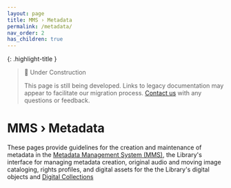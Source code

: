 ```yaml
---
layout: page
title: MMS › Metadata
permalink: /metadata/
nav_order: 2
has_children: true
---
```


{: .highlight-title }
> 🚧 Under Construction
>
> This page is still being developed. Links to legacy documentation may appear to facilitate our migration process. [Contact us](/metadata-documentation/contact/) with any questions or feedback.

# MMS › Metadata

These pages provide guidelines for the creation and maintenance of metadata in the [Metadata Management System (MMS)](https://metadata.nypl.org/), the Library's interface for managing metadata creation, original audio and moving image cataloging, rights profiles, and digital assets for the the Library's digital objects and [Digital Collections](/metadata-documentation/dc/)
